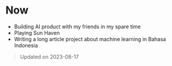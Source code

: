 # Now

- Building AI product with my friends in my spare time
- Playing Sun Haven
- Writing a long article project about machine learning in Bahasa Indonesia

> Updated on 2023-08-17